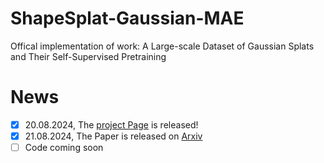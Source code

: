 # ShapeSplat-Gaussian-MAE
Offical implementation of work: A Large-scale Dataset of Gaussian Splats and Their Self-Supervised Pretraining

# News
- [x] 20.08.2024, The [project Page](https://scholar.google.com/citations?user=l_5rfO4AAAAJ&hl=en) is released!
- [x] 21.08.2024, The Paper is released on [Arxiv](https://arxiv.org/pdf/2408.10906)
- [ ] Code coming soon
